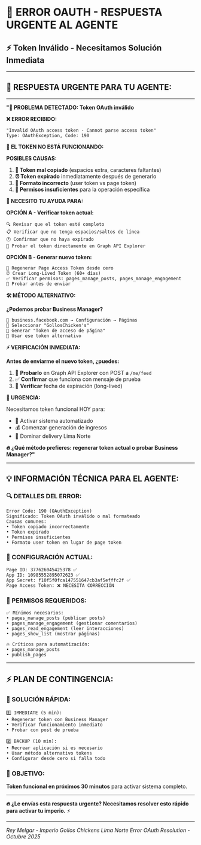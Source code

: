 # 🚨 ERROR OAUTH - RESPUESTA URGENTE AL AGENTE
## ⚡ Token Inválido - Necesitamos Solución Inmediata

---

## 🔄 **RESPUESTA URGENTE PARA TU AGENTE:**

---

**"🚨 PROBLEMA DETECTADO: Token OAuth inválido**

**❌ ERROR RECIBIDO:**
```
"Invalid OAuth access token - Cannot parse access token"
Type: OAuthException, Code: 190
```

**🔧 EL TOKEN NO ESTÁ FUNCIONANDO:**

**POSIBLES CAUSAS:**
1. **🔗 Token mal copiado** (espacios extra, caracteres faltantes)
2. **⏰ Token expirado** inmediatamente después de generarlo
3. **🔑 Formato incorrecto** (user token vs page token)
4. **🚫 Permisos insuficientes** para la operación específica

**🎯 NECESITO TU AYUDA PARA:**

**OPCIÓN A - Verificar token actual:**
```
🔍 Revisar que el token esté completo
📋 Verificar que no tenga espacios/saltos de línea
🕐 Confirmar que no haya expirado
🔧 Probar el token directamente en Graph API Explorer
```

**OPCIÓN B - Generar nuevo token:**
```
🔄 Regenerar Page Access Token desde cero
⏰ Crear Long-Lived Token (60+ días)
✅ Verificar permisos: pages_manage_posts, pages_manage_engagement
🧪 Probar antes de enviar
```

**🛠️ MÉTODO ALTERNATIVO:**

**¿Podemos probar Business Manager?**
```
🏢 business.facebook.com → Configuración → Páginas
📄 Seleccionar "GollosChicken's"
🔑 Generar "Token de acceso de página"
📝 Usar ese token alternativo
```

**⚡ VERIFICACIÓN INMEDIATA:**

**Antes de enviarme el nuevo token, ¿puedes:**
1. 🧪 **Probarlo** en Graph API Explorer con POST a `/me/feed`
2. ✅ **Confirmar** que funciona con mensaje de prueba
3. 📅 **Verificar** fecha de expiración (long-lived)

**🎯 URGENCIA:**

Necesitamos token funcional HOY para:
- 📱 Activar sistema automatizado
- 💰 Comenzar generación de ingresos
- 🚀 Dominar delivery Lima Norte

**🔥 ¿Qué método prefieres: regenerar token actual o probar Business Manager?"**

---

## 💡 **INFORMACIÓN TÉCNICA PARA EL AGENTE:**

### **🔍 DETALLES DEL ERROR:**
```
Error Code: 190 (OAuthException)
Significado: Token OAuth inválido o mal formateado
Causas comunes:
• Token copiado incorrectamente
• Token expirado
• Permisos insuficientes
• Formato user token en lugar de page token
```

### **🎯 CONFIGURACIÓN ACTUAL:**
```
Page ID: 377626045425378 ✅
App ID: 10985552895072623 ✅
App Secret: f10f5f0fca147551647cb3af5efffc2f ✅
Page Access Token: ❌ NECESITA CORRECCIÓN
```

### **🔧 PERMISOS REQUERIDOS:**
```
✅ Mínimos necesarios:
• pages_manage_posts (publicar posts)
• pages_manage_engagement (gestionar comentarios)
• pages_read_engagement (leer interacciones)
• pages_show_list (mostrar páginas)

🔥 Críticos para automatización:
• pages_manage_posts
• publish_pages
```

---

## ⚡ **PLAN DE CONTINGENCIA:**

### **🚀 SOLUCIÓN RÁPIDA:**
```
1️⃣ IMMEDIATE (5 min):
• Regenerar token con Business Manager
• Verificar funcionamiento inmediato
• Probar con post de prueba

2️⃣ BACKUP (10 min):
• Recrear aplicación si es necesario
• Usar método alternativo tokens
• Configurar desde cero si falla todo
```

### **🎯 OBJETIVO:**
**Token funcional en próximos 30 minutos** para activar sistema completo.

---

**🔥 ¿Le envías esta respuesta urgente? Necesitamos resolver esto rápido para activar tu imperio.** ⚡

---
*Rey Melgar - Imperio Gollos Chickens Lima Norte*
*Error OAuth Resolution - Octubre 2025*